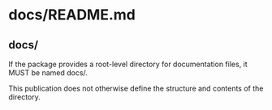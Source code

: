 # docs/README.md
## docs/
If the package provides a root-level directory for documentation files, it MUST be named docs/.

This publication does not otherwise define the structure and contents of the directory.
